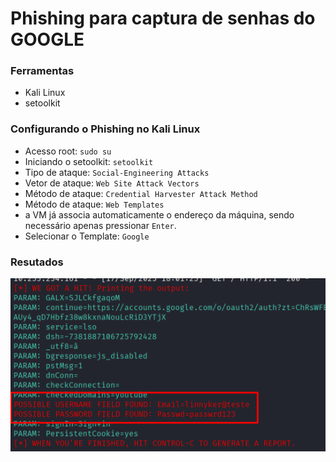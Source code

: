 # Phishing para captura de senhas do GOOGLE

### Ferramentas

- Kali Linux
- setoolkit

### Configurando o Phishing no Kali Linux

- Acesso root: ``` sudo su ```
- Iniciando o setoolkit: ``` setoolkit ```
- Tipo de ataque: ``` Social-Engineering Attacks ```
- Vetor de ataque: ``` Web Site Attack Vectors ```
- Método de ataque: ```Credential Harvester Attack Method ```
- Método de ataque: ``` Web Templates ```
- a VM já associa automaticamente o endereço da máquina, sendo necessário apenas pressionar ``` Enter ```. 
- Selecionar o Template: ``` Google ``` 

### Resutados

![Alt text](./passwrd.png "Optional title")
